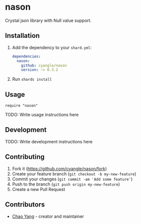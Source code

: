 # nason

Crystal json library with Null value support.

## Installation

1. Add the dependency to your `shard.yml`:

   ```yaml
   dependencies:
     nason:
       github: cyangle/nason
       version: ~> 0.3.2
   ```

2. Run `shards install`

## Usage

```crystal
require "nason"
```

TODO: Write usage instructions here

## Development

TODO: Write development instructions here

## Contributing

1. Fork it (<https://github.com/cyangle/nason/fork>)
2. Create your feature branch (`git checkout -b my-new-feature`)
3. Commit your changes (`git commit -am 'Add some feature'`)
4. Push to the branch (`git push origin my-new-feature`)
5. Create a new Pull Request

## Contributors

- [Chao Yang](https://github.com/cyangle) - creator and maintainer

